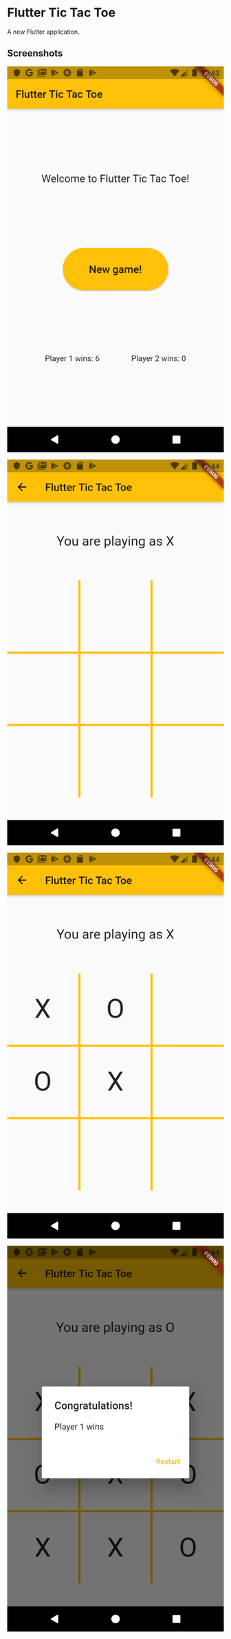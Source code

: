 # Flutter Tic Tac Toe

A new Flutter application.

## Screenshots

![Main Screen]( screenshots/Screenshot_1.png "Main Screen")

![Game Screen]( screenshots/Screenshot_2.png "Game Screen")

![Game screen in mid-game]( screenshots/Screenshot_3.png "Game screen in mid-game")

![Game Screen end]( screenshots/Screenshot_4.png "Game Screen end")
